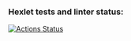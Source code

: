 ### Hexlet tests and linter status:
[![Actions Status](https://github.com/Heyvis/frontend-project-44/workflows/hexlet-check/badge.svg)](https://github.com/Heyvis/frontend-project-44/actions)